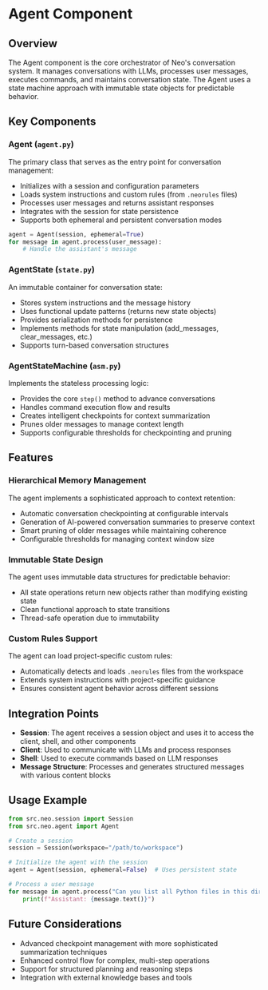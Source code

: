 # Agent Component

## Overview

The Agent component is the core orchestrator of Neo's conversation system. It manages conversations with LLMs, processes user messages, executes commands, and maintains conversation state. The Agent uses a state machine approach with immutable state objects for predictable behavior.

## Key Components

### Agent (`agent.py`)

The primary class that serves as the entry point for conversation management:

- Initializes with a session and configuration parameters
- Loads system instructions and custom rules (from `.neorules` files)
- Processes user messages and returns assistant responses
- Integrates with the session for state persistence
- Supports both ephemeral and persistent conversation modes

```python
agent = Agent(session, ephemeral=True)
for message in agent.process(user_message):
    # Handle the assistant's message
```

### AgentState (`state.py`)

An immutable container for conversation state:

- Stores system instructions and the message history
- Uses functional update patterns (returns new state objects)
- Provides serialization methods for persistence
- Implements methods for state manipulation (add_messages, clear_messages, etc.)
- Supports turn-based conversation structures

### AgentStateMachine (`asm.py`)

Implements the stateless processing logic:

- Provides the core `step()` method to advance conversations
- Handles command execution flow and results
- Creates intelligent checkpoints for context summarization
- Prunes older messages to manage context length
- Supports configurable thresholds for checkpointing and pruning

## Features

### Hierarchical Memory Management

The agent implements a sophisticated approach to context retention:

- Automatic conversation checkpointing at configurable intervals
- Generation of AI-powered conversation summaries to preserve context
- Smart pruning of older messages while maintaining coherence
- Configurable thresholds for managing context window size

### Immutable State Design

The agent uses immutable data structures for predictable behavior:

- All state operations return new objects rather than modifying existing state
- Clean functional approach to state transitions
- Thread-safe operation due to immutability

### Custom Rules Support

The agent can load project-specific custom rules:

- Automatically detects and loads `.neorules` files from the workspace
- Extends system instructions with project-specific guidance
- Ensures consistent agent behavior across different sessions

## Integration Points

- **Session**: The agent receives a session object and uses it to access the client, shell, and other components
- **Client**: Used to communicate with LLMs and process responses
- **Shell**: Used to execute commands based on LLM responses
- **Message Structure**: Processes and generates structured messages with various content blocks

## Usage Example

```python
from src.neo.session import Session
from src.neo.agent import Agent

# Create a session
session = Session(workspace="/path/to/workspace")

# Initialize the agent with the session
agent = Agent(session, ephemeral=False)  # Uses persistent state

# Process a user message
for message in agent.process("Can you list all Python files in this directory?"):
    print(f"Assistant: {message.text()}")
```

## Future Considerations

- Advanced checkpoint management with more sophisticated summarization techniques
- Enhanced control flow for complex, multi-step operations
- Support for structured planning and reasoning steps
- Integration with external knowledge bases and tools
